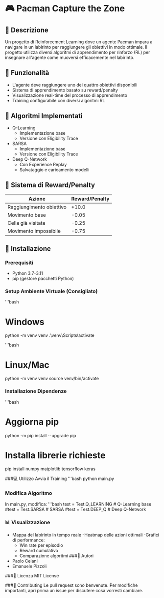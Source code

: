 # 🎮 Pacman Capture the Zone

## 📝 Descrizione
Un progetto di Reinforcement Learning dove un agente Pacman impara a navigare in un labirinto per raggiungere gli obiettivi in modo ottimale. Il progetto utilizza diversi algoritmi di apprendimento per rinforzo (RL) per insegnare all'agente come muoversi efficacemente nel labirinto.

## 🎯 Funzionalità
- L'agente deve raggiungere uno dei quattro obiettivi disponibili
- Sistema di apprendimento basato su reward/penalty
- Visualizzazione real-time del processo di apprendimento
- Training configurabile con diversi algoritmi RL

## 🧠 Algoritmi Implementati
- Q-Learning
  - Implementazione base 
  - Versione con Eligibility Trace
- SARSA
  - Implementazione base
  - Versione con Eligibility Trace
- Deep Q-Network
  - Con Experience Replay
  - Salvataggio e caricamento modelli

## 💎 Sistema di Reward/Penalty
| Azione | Reward/Penalty |
|--------|---------------|
| Raggiungimento obiettivo | +10.0 |
| Movimento base | -0.05 |
| Cella già visitata | -0.25 |
| Movimento impossibile | -0.75 |

## 🚀 Installazione

### Prerequisiti
- Python 3.7-3.11
- pip (gestore pacchetti Python)

### Setup Ambiente Virtuale (Consigliato)
'''bash
# Windows
python -m venv venv
.\venv\Scripts\activate


'''bash
# Linux/Mac 
python -m venv venv
source venv/bin/activate


### Installazione Dipendenze
'''bash
# Aggiorna pip
python -m pip install --upgrade pip

# Installa librerie richieste
pip install numpy matplotlib tensorflow keras


###💻 Utilizzo
Avvia il Training
'''bash
python main.py


### Modifica Algoritmo
In main.py, modifica:
'''bash
test = Test.Q_LEARNING     # Q-Learning base
#test = Test.SARSA        # SARSA
#test = Test.DEEP_Q       # Deep Q-Network


### 📊 Visualizzazione
- Mappa del labirinto in tempo reale
-Heatmap delle azioni ottimali
-Grafici di performance:
  - Win rate per episodio
  - Reward cumulativo
  - Comparazione algoritmi
###👥 Autori
- Paolo Celani
- Emanuele Pizzoli

###📄 Licenza
MIT License

###🤝 Contributing
Le pull request sono benvenute. Per modifiche importanti, apri prima un issue per discutere cosa vorresti cambiare.
